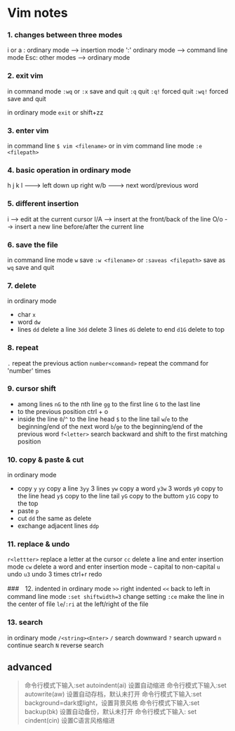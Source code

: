 ﻿# Vim notes
### 1. changes between three modes
i or a : ordinary mode --> insertion mode
':' ordinary mode --> command line mode
Esc: other modes --> ordinary mode
### 2. exit vim
in command mode 
`:wq` or `:x` save and quit
`:q` quit
`:q!` forced quit
`:wq!` forced save and quit

in ordinary mode 
`exit` or shift+zz

### 3. enter vim
in command line `$ vim <filename>`
or in vim command line mode `:e <filepath>`

### 4. basic operation in ordinary mode 
h j k l ---> left down up right
w/b ---> next word/previous word

### 5. different insertion
i --> edit at the current cursor
I/A --> insert at the front/back of the line
O/o --> insert a new line before/after the current line

### 6. save the file
in command line mode
`w` save 
`:w <filename>` or `:saveas <filepath>` save as 
`wq` save and quit

### 7. delete
in ordinary mode
- char
`x`
- word
`dw`
- lines
`dd` delete a line
`3dd` delete 3 lines
`dG` delete to end
`d1G` delete to top

### 8. repeat
`.` repeat the previous action
`number<command>` repeat the command for 'number' times

### 9. cursor shift
- among lines
`nG` to the nth line
`gg` to the first line
`G` to the last line
- to the previous position
ctrl + o
- inside the line
`0`/`^` to the line head
`$` to the line tail
`w`/`e` to the beginning/end of the next word
`b`/`ge` to the beginning/end of the previous word
`f<letter>` search backward and shift to the first matching position

### 10. copy & paste & cut
in ordinary mode
- copy `y`
`yy` copy a line  `3yy` 3 lines
`yw` copy a word  `y3w` 3 words
`y0` copy to the line head
`y$` copy to the line tail
`yG` copy to the buttom
`y1G` copy to the top
- paste `p`
- cut `dd` the same as delete
- exchange adjacent lines `ddp`

### 11. replace & undo
`r<lettter>`  replace a letter at the cursor
`cc` delete a line and enter insertion mode
`cw` delete a word and enter insertion mode
`~` capital to non-capital
`u` undo  `u3` undo 3 times
ctrl+r redo

###　12. indented
in ordinary mode
`>>` right indented
`<<` back to left
in command line mode
`:set shiftwidth=3` change setting
`:ce` make the line in the center of file
`le`/`:ri` at the left/right of the file

### 13. search
in ordinary mode
`/<string><Enter>`
`/` search downward  `?` search upward
`n` continue search 
`N` reverse search

## advanced
>命令行模式下输入:set autoindent(ai) 设置自动缩进
命令行模式下输入:set autowrite(aw) 设置自动存档，默认未打开
命令行模式下输入:set background=dark或light，设置背景风格
命令行模式下输入:set backup(bk) 设置自动备份，默认未打开
命令行模式下输入: set cindent(cin) 设置C语言风格缩进
>
 

